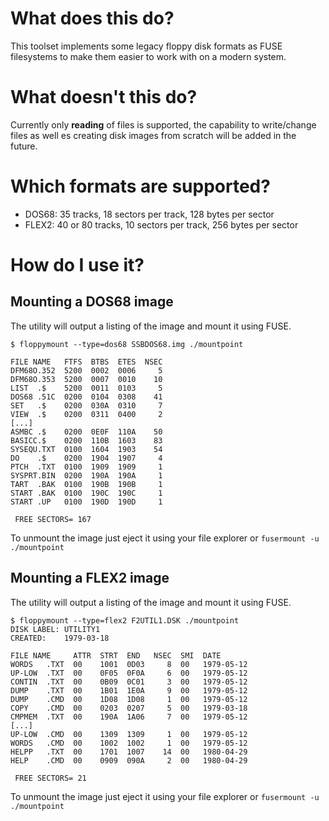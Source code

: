 # What does this do?

This toolset implements some legacy floppy disk formats as FUSE filesystems to make them easier to work with on a modern system.

# What doesn't this do?

Currently only **reading** of files is supported, the capability to write/change files as well es creating disk images from scratch will be added in the future.

# Which formats are supported?

* DOS68: 35 tracks, 18 sectors per track, 128 bytes per sector
* FLEX2: 40 or 80 tracks, 10 sectors per track, 256 bytes per sector

# How do I use it?

## Mounting a DOS68 image

The utility will output a listing of the image and mount it using FUSE.

```
$ floppymount --type=dos68 SSBDOS68.img ./mountpoint

FILE NAME   FTFS  BTBS  ETES  NSEC
DFM68O.352  5200  0002  0006     5
DFM68O.353  5200  0007  0010    10
LIST  .$    5200  0011  0103     5
DOS68 .51C  0200  0104  0308    41
SET   .$    0200  030A  0310     7
VIEW  .$    0200  0311  0400     2
[...]
ASMBC .$    0200  0E0F  110A    50
BASICC.$    0200  110B  1603    83
SYSEQU.TXT  0100  1604  1903    54
DO    .$    0200  1904  1907     4
PTCH  .TXT  0100  1909  1909     1
SYSPRT.BIN  0200  190A  190A     1
TART  .BAK  0100  190B  190B     1
START .BAK  0100  190C  190C     1
START .UP   0100  190D  190D     1

 FREE SECTORS= 167

```

To unmount the image just eject it using your file explorer or `fusermount -u ./mountpoint`

## Mounting a FLEX2 image

The utility will output a listing of the image and mount it using FUSE.

```
$ floppymount --type=flex2 F2UTIL1.DSK ./mountpoint
DISK LABEL: UTILITY1
CREATED:    1979-03-18

FILE NAME     ATTR  STRT  END   NSEC  SMI  DATE
WORDS   .TXT  00    1001  0D03     8  00   1979-05-12
UP-LOW  .TXT  00    0F05  0F0A     6  00   1979-05-12
CONTIN  .TXT  00    0B09  0C01     3  00   1979-05-12
DUMP    .TXT  00    1B01  1E0A     9  00   1979-05-12
DUMP    .CMD  00    1D08  1D08     1  00   1979-05-12
COPY    .CMD  00    0203  0207     5  00   1979-03-18
CMPMEM  .TXT  00    190A  1A06     7  00   1979-05-12
[...]
UP-LOW  .CMD  00    1309  1309     1  00   1979-05-12
WORDS   .CMD  00    1002  1002     1  00   1979-05-12
HELPP   .TXT  00    1701  1007    14  00   1980-04-29
HELP    .CMD  00    0909  090A     2  00   1980-04-29

 FREE SECTORS= 21

```

To unmount the image just eject it using your file explorer or `fusermount -u ./mountpoint`